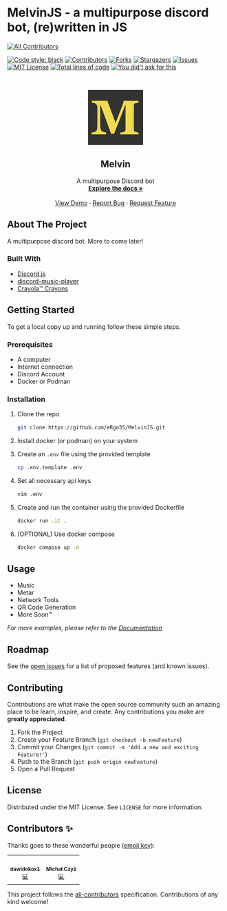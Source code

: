 # MelvinJS - a multipurpose discord bot, (re)written in JS

<!-- ALL-CONTRIBUTORS-BADGE:START - Do not remove or modify this section -->
[![All Contributors](https://img.shields.io/badge/all_contributors-2-orange.svg?style=for-the-badge)](#contributors)
<!-- ALL-CONTRIBUTORS-BADGE:END -->

[![Code style: black][codestyle-shield]][codestyle-url]
[![Contributors][contributors-shield]][contributors-url]
[![Forks][forks-shield]][forks-url]
[![Stargazers][stars-shield]][stars-url]
[![Issues][issues-shield]][issues-url]
[![MIT License][license-shield]][license-url]
[![Total lines of code][codelines-shield]][codelines-url]
[![You did't ask for this][ydaft-shield]][ydaft-url]

<!-- PROJECT LOGO -->
<!-- markdownlint-disable -->
<br />
<p align="center">
  <a href="https://github.com/eRgo35/MelvinJS">
    <img src="images/Melvin.png" alt="Logo" width="128" height="128">
  </a>

  <h2 align="center">Melvin</h2>

  <p align="center">
    A multipurpose Discord bot
    <br />
    <a href="https://github.com/eRgo35/MelvinJS"><strong>Explore the docs »</strong></a>
    <br />
    <br />
    <a href="https://github.com/eRgo35/MelvinJS">View Demo</a>
    ·
    <a href="https://github.com/eRgo35/MelvinJS/issues">Report Bug</a>
    ·
    <a href="https://github.com/eRgo35/MelvinJS/issues">Request Feature</a>
  </p>
</p>
<!-- markdownlint-restore -->

## About The Project

A multipurpose discord bot. More to come later!

### Built With

- [Discord.js](https://discord.js.org/)
- [discord-music-player](https://discord-music-player.js.org)
- [Crayola™ Crayons](https://www.crayola.com/)

<!-- GETTING STARTED -->

## Getting Started

To get a local copy up and running follow these simple steps.

### Prerequisites

- A computer
- Internet connection
- Discord Account
- Docker or Podman

### Installation

1. Clone the repo

   ```sh
   git clone https://github.com/eRgo35/MelvinJS.git
   ```

2. Install docker (or podman) on your system

3. Create an `.env` file using the provided template

    ```sh
    cp .env.template .env
    ```

4. Set all necessary api keys
     
    ```sh
    vim .env
    ```

5. Create and run the container using the provided Dockerfile
    
    ```sh
    docker run -it .
    ```
6. (OPTIONAL) Use docker compose

    ```sh
    docker compose up -d
    ```
  
## Usage

 - Music
 - Metar 
 - Network Tools
 - QR Code Generation
 - More Soon™

_For more examples, please refer to the [Documentation](https://github.com/eRgo35/MelvinJS/wiki)_

## Roadmap

See the [open issues](https://github.com/eRgo35/MelvinJS/issues) for a list of proposed features (and known issues).

## Contributing

Contributions are what make the open source community such an amazing place to be learn, inspire, and create. Any contributions you make are **greatly appreciated**.

1. Fork the Project
2. Create your Feature Branch (`git checkout -b newFeature`)
3. Commit your Changes (`git commit -m 'Add a new and exciting Feature!'`)
4. Push to the Branch (`git push origin newFeature`)
5. Open a Pull Request

<!-- LICENSE -->

## License

Distributed under the MIT License. See `LICENSE` for more information.

[contributors-shield]: https://img.shields.io/github/contributors/eRgo35/MelvinJS.svg?style=for-the-badge
[contributors-url]: https://github.com/eRgo35/MelvinJS/graphs/contributors
[forks-shield]: https://img.shields.io/github/forks/eRgo35/MelvinJS.svg?style=for-the-badge
[forks-url]: https://github.com/eRgo35/MelvinJS/network/members
[stars-shield]: https://img.shields.io/github/stars/eRgo35/MelvinJS.svg?style=for-the-badge
[stars-url]: https://github.com/eRgo35/MelvinJS/stargazers
[issues-shield]: https://img.shields.io/github/issues/eRgo35/MelvinJS.svg?style=for-the-badge
[issues-url]: https://github.com/eRgo35/MelvinJS/issues
[license-shield]: https://img.shields.io/github/license/eRgo35/MelvinJS.svg?style=for-the-badge
[license-url]: https://github.com/eRgo35/MelvinJS/blob/master/LICENSE.txt
[codestyle-shield]: https://img.shields.io/badge/code%20style-Standard-f7df1e?style=for-the-badge
[codestyle-url]: https://standardjs.com/
[codelines-shield]: https://img.shields.io/tokei/lines/github/eRgo35/MelvinJS?style=for-the-badge
[codelines-url]: https://www.gitmemory.com/eRgo35/MelvinJS
[ydaft-shield]: https://img.shields.io/badge/You%20didn't-Ask%20for%20this-lightgrey?style=for-the-badge
[ydaft-url]: http://endless.horse/

## Contributors ✨

Thanks goes to these wonderful people ([emoji key](https://allcontributors.org/docs/en/emoji-key)):

<!-- ALL-CONTRIBUTORS-LIST - Qr code generation)
START - Do not remove or modify this section -->
<!-- prettier-ignore-start -->
<!-- markdownlint-disable -->
<table>
  <tr>
    <td align="center"><a href="https://github.com/dawidokox1"><img src="https://avatars.githubusercontent.com/u/16292679?v=4?s=100" width="100px;" alt=""/><br /><sub><b>dawidokox1</b></sub></a><br /><a href="https://github.com/eRgo35/MelvinJS/commits?author=dawidokox1" title="Code">💻</a></td>
    <td align="center"><a href="http://mczyz.icu"><img src="https://avatars.githubusercontent.com/u/26971938?v=4?s=100" width="100px;" alt=""/><br /><sub><b>Michał Czyż</b></sub></a><br /><a href="https://github.com/eRgo35/MelvinJS/commits?author=eRgo35" title="Code">💻</a></td>
  </tr>
</table>

<!-- markdownlint-restore -->
<!-- prettier-ignore-end -->

<!-- ALL-CONTRIBUTORS-LIST:END -->

This project follows the [all-contributors](https://github.com/all-contributors/all-contributors) specification. Contributions of any kind welcome!
